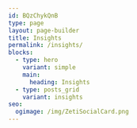 ```yaml
---
id: BQzChykQnB
type: page
layout: page-builder
title: Insights
permalink: /insights/
blocks:
  - type: hero
    variant: simple
    main:
      heading: Insights
  - type: posts_grid
    variant: insights
seo:
  ogimage: /img/ZetiSocialCard.png
---
```

